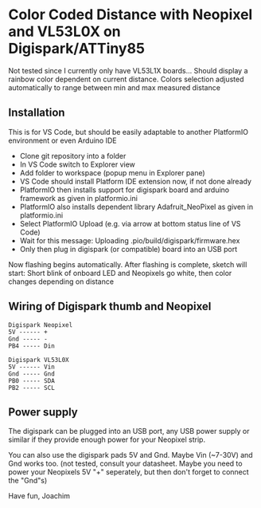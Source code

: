 # Color Coded Distance with Neopixel and VL53L0X on Digispark/ATTiny85

Not tested since I currently only have VL53L1X boards...
Should display a rainbow color dependent on current distance. 
Colors selection adjusted automatically to range between min and max measured distance

## Installation

This is for VS Code, but should be easily adaptable to another PlatformIO environment or even Arduino IDE

* Clone git repository into a folder
* In VS Code switch to Explorer view
* Add folder to workspace (popup menu in Explorer pane)
* VS Code should install Platform IDE extension now, if not done already
* PlatformIO then installs support for digispark board and arduino framework as given in platformio.ini
* PlatformIO also installs dependent library Adafruit_NeoPixel as given in platformio.ini
* Select PlatformIO Upload (e.g. via arrow at bottom status line of VS Code)
* Wait for this message: Uploading .pio/build/digispark/firmware.hex
* Only then plug in digispark (or compatible) board into an USB port

Now flashing begins automatically.
After flashing is complete, sketch will start: 
Short blink of onboard LED and Neopixels go white, then color changes depending on distance

## Wiring of Digispark thumb and Neopixel

    Digispark Neopixel
    5V ------ +
    Gnd ----- -
    PB4 ----- Din

    Digispark VL53L0X
    5V ------ Vin
    Gnd ----- Gnd
    PB0 ----- SDA
    PB2 ----- SCL

## Power supply

The digispark can be plugged into an USB port, any USB power supply or similar if they provide enough power for your Neopixel strip.

You can also use the digispark pads 5V and Gnd. Maybe Vin (~7-30V) and Gnd works too. (not tested, consult your datasheet. Maybe you need to power your Neopixels 5V "+" seperately, but then don't forget to connect the "Gnd"s)

Have fun,
Joachim